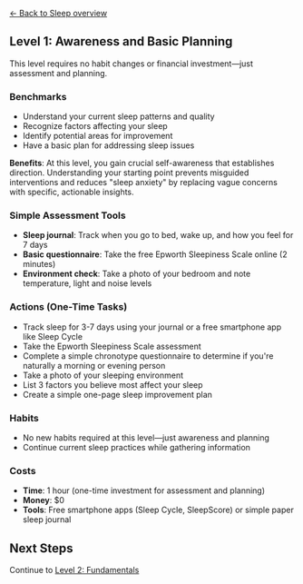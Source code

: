 [← Back to Sleep overview](index)
## Level 1: Awareness and Basic Planning

This level requires no habit changes or financial investment—just assessment and planning.

### Benchmarks
- Understand your current sleep patterns and quality
- Recognize factors affecting your sleep
- Identify potential areas for improvement
- Have a basic plan for addressing sleep issues

**Benefits**: At this level, you gain crucial self-awareness that establishes direction. Understanding your starting point prevents misguided interventions and reduces "sleep anxiety" by replacing vague concerns with specific, actionable insights.

### Simple Assessment Tools
- **Sleep journal**: Track when you go to bed, wake up, and how you feel for 7 days
- **Basic questionnaire**: Take the free Epworth Sleepiness Scale online (2 minutes)
- **Environment check**: Take a photo of your bedroom and note temperature, light and noise levels

### Actions (One-Time Tasks)
- Track sleep for 3-7 days using your journal or a free smartphone app like Sleep Cycle
- Take the Epworth Sleepiness Scale assessment
- Complete a simple chronotype questionnaire to determine if you're naturally a morning or evening person
- Take a photo of your sleeping environment
- List 3 factors you believe most affect your sleep
- Create a simple one-page sleep improvement plan

### Habits
- No new habits required at this level—just awareness and planning
- Continue current sleep practices while gathering information

### Costs
- **Time**: 1 hour (one-time investment for assessment and planning)
- **Money**: $0
- **Tools**: Free smartphone apps (Sleep Cycle, SleepScore) or simple paper sleep journal

## Next Steps
Continue to [Level 2: Fundamentals](level-2)
